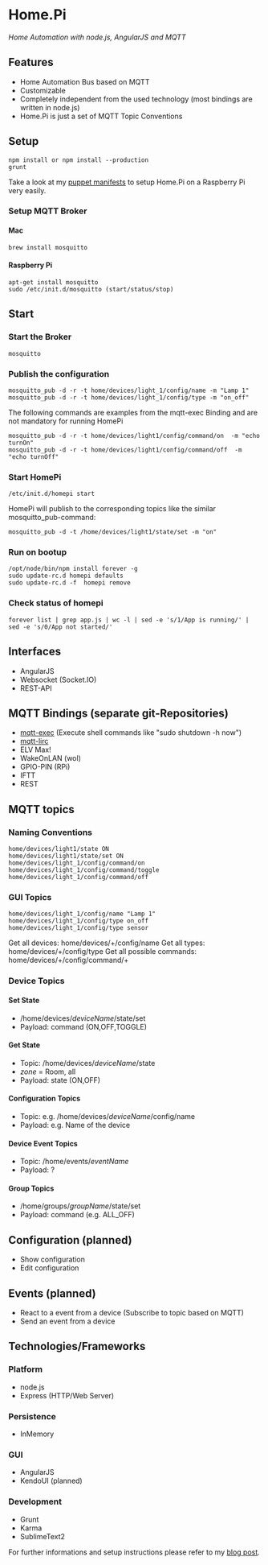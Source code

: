 # Home.Pi 

*Home Automation with node.js, AngularJS and MQTT*

## Features

* Home Automation Bus based on MQTT
* Customizable
* Completely independent from the used technology (most bindings are written in node.js)
* Home.Pi is just a set of MQTT Topic Conventions 


## Setup 

	npm install or npm install --production
	grunt

Take a look at my [puppet manifests](https://github.com/denschu/homepi-puppet) to setup Home.Pi on a Raspberry Pi very easily.

### Setup MQTT Broker

#### Mac

	brew install mosquitto

#### Raspberry Pi

	apt-get install mosquitto	
	sudo /etc/init.d/mosquitto (start/status/stop)

## Start 

### Start the Broker

	mosquitto

### Publish the configuration

	mosquitto_pub -d -r -t home/devices/light_1/config/name -m "Lamp 1"
	mosquitto_pub -d -r -t home/devices/light_1/config/type -m "on_off"

The following commands are examples from the mqtt-exec Binding and are not mandatory for running HomePi

	mosquitto_pub -d -r -t home/devices/light1/config/command/on  -m "echo turnOn"
	mosquitto_pub -d -r -t home/devices/light1/config/command/off  -m "echo turnOff"

### Start HomePi

	/etc/init.d/homepi start 


HomePi will publish to the corresponding topics like the similar mosquitto_pub-command:

	mosquitto_pub -d -t /home/devices/light1/state/set -m "on"


### Run on bootup

	/opt/node/bin/npm install forever -g
	sudo update-rc.d homepi defaults
	sudo update-rc.d -f  homepi remove

### Check status of homepi

	forever list | grep app.js | wc -l | sed -e 's/1/App is running/' | sed -e 's/0/App not started/'


## Interfaces

* AngularJS
* Websocket (Socket.IO)
* REST-API

## MQTT Bindings (separate git-Repositories)

* [mqtt-exec](https://github.com/denschu/mqtt-exec) (Execute shell commands like "sudo shutdown -h now")
* [mqtt-lirc](https://github.com/denschu/mqtt-lirc)
* ELV Max! 
* WakeOnLAN (wol) 
* GPIO-PIN (RPi) 
* IFTT 
* REST

## MQTT topics 

### Naming Conventions

	home/devices/light1/state ON
	home/devices/light1/state/set ON
	home/devices/light_1/config/command/on
	home/devices/light_1/config/command/toggle
	home/devices/light_1/config/command/off

### GUI Topics

	home/devices/light_1/config/name "Lamp 1"
	home/devices/light_1/config/type on_off
	home/devices/light_1/config/type sensor

Get all devices: 			home/devices/+/config/name
Get all types:			 	home/devices/+/config/type
Get all possible commands: 	home/devices/+/config/command/+

### Device Topics

#### Set State 

* /home/devices/*deviceName*/state/set
* Payload: command (ON,OFF,TOGGLE)

#### Get State

* Topic: /home/devices/*deviceName*/state 
* *zone* = Room, all
* Payload: state (ON,OFF)

#### Configuration Topics

* Topic: e.g. /home/devices/*deviceName*/config/name 
* Payload: e.g. Name of the device

#### Device Event Topics

* Topic: /home/events/*eventName*
* Payload: ?

#### Group Topics

* /home/groups/*groupName*/state/set
* Payload: command (e.g. ALL_OFF)


## Configuration (planned)
* Show configuration
* Edit configuration

## Events (planned)
* React to a event from a device (Subscribe to topic based on MQTT)
* Send an event from a device


## Technologies/Frameworks

### Platform
* node.js
* Express (HTTP/Web Server)

### Persistence
* InMemory

### GUI
* AngularJS
* KendoUI (planned)

### Development
* Grunt
* Karma
* SublimeText2

For further informations and setup instructions please refer to my [blog post](http://blog.codecentric.de/en/2013/03/home-automation-with-angularjs-and-node-js-on-a-raspberry-pi).
